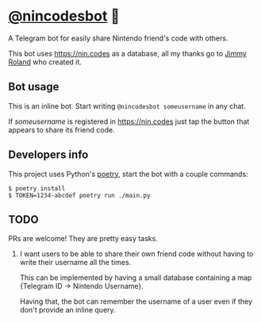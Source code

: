 # [@nincodesbot](https://t.me/nincodesbot) 🤖

A Telegram bot for easily share Nintendo friend's code with others.

This bot uses https://nin.codes as a database, all my thanks go to [Jimmy
Roland](https://jimmyroland.com/) who created it.


## Bot usage

This is an inline bot. Start writing `@nincodesbot someusername` in any chat.

If _someusername_ is registered in https://nin.codes just tap the button that
appears to share its friend code.


## Developers info

This project uses Python's [poetry](https://python-poetry.org), start the bot
with a couple commands:
```
$ poetry install
$ TOKEN=1234-abcdef poetry run ./main.py
```


## TODO

PRs are welcome! They are pretty easy tasks.

1. I want users to be able to share their own friend code without having to
   write their username all the times.

   This can be implemented by having a small database containing a map 
   {Telegram ID -> Nintendo Username}.

   Having that, the bot can remember the username of a user even if they don't
   provide an inline query.
